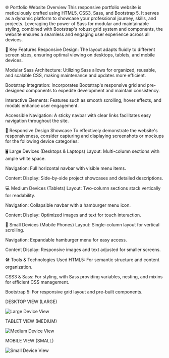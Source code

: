 🌐 Portfolio Website Overview
This responsive portfolio website is meticulously crafted using HTML5, CSS3, Sass, and Bootstrap 5. It serves as a dynamic platform to showcase your professional journey, skills, and projects. Leveraging the power of Sass for modular and maintainable styling, combined with Bootstrap's robust grid system and components, the website ensures a seamless and engaging user experience across all devices.

🔧 Key Features
Responsive Design: The layout adapts fluidly to different screen sizes, ensuring optimal viewing on desktops, tablets, and mobile devices.

Modular Sass Architecture: Utilizing Sass allows for organized, reusable, and scalable CSS, making maintenance and updates more efficient.

Bootstrap Integration: Incorporates Bootstrap's responsive grid and pre-designed components to expedite development and maintain consistency.

Interactive Elements: Features such as smooth scrolling, hover effects, and modals enhance user engagement.

Accessible Navigation: A sticky navbar with clear links facilitates easy navigation throughout the site.

📱 Responsive Design Showcase
To effectively demonstrate the website's responsiveness, consider capturing and displaying screenshots or mockups for the following device categories:

🖥️ Large Devices (Desktops & Laptops)
Layout: Multi-column sections with ample white space.

Navigation: Full horizontal navbar with visible menu items.

Content Display: Side-by-side project showcases and detailed descriptions.

💻 Medium Devices (Tablets)
Layout: Two-column sections stack vertically for readability.

Navigation: Collapsible navbar with a hamburger menu icon.

Content Display: Optimized images and text for touch interaction.

📱 Small Devices (Mobile Phones)
Layout: Single-column layout for vertical scrolling.

Navigation: Expandable hamburger menu for easy access.

Content Display: Responsive images and text adjusted for smaller screens.

🛠️ Tools & Technologies Used
HTML5: For semantic structure and content organization.

CSS3 & Sass: For styling, with Sass providing variables, nesting, and mixins for efficient CSS management.

Bootstrap 5: For responsive grid layout and pre-built components.


DESKTOP VIEW (LARGE)

![Large Device View](https://github.com/user-attachments/assets/318dbbbc-7ba7-4e48-afbf-ecce0dfed9cc)


TABLET VIEW (MEDIUM)

![Medium Device View](https://github.com/user-attachments/assets/f2137538-63cc-476f-bea4-a99003ffceed)


MOBILE VIEW (SMALL)

![Small Device View](https://github.com/user-attachments/assets/b8de0a30-fc1a-4089-b56c-659bfd6c0e47)



